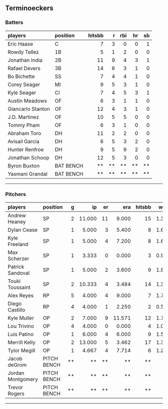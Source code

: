 ## Terminoeckers

### Batters

 
|players           |position  | hitsbb|  r| rbi| hr| sb| 
|:-----------------|:---------|------:|--:|---:|--:|--:| 
|Eric Haase        |C         |      7|  3|   0|  0|  1| 
|Rowdy Tellez      |1B        |      5|  1|   2|  0|  0| 
|Jonathan India    |2B        |     11|  9|   4|  3|  1| 
|Rafael Devers     |3B        |     14|  6|   3|  1|  0| 
|Bo Bichette       |SS        |      7|  4|   4|  1|  0| 
|Corey Seager      |MI        |      9|  5|   3|  1|  0| 
|Kyle Seager       |CI        |      7|  4|   5|  3|  1| 
|Austin Meadows    |OF        |      6|  3|   1|  1|  0| 
|Giancarlo Stanton |OF        |     12|  4|   3|  1|  0| 
|J.D. Martinez     |OF        |     10|  5|   5|  0|  0| 
|Tommy Pham        |OF        |      6|  3|   1|  0|  0| 
|Abraham Toro      |DH        |     11|  2|   2|  0|  0| 
|Avisail Garcia    |DH        |      6|  5|   3|  2|  0| 
|Hunter Renfroe    |DH        |      9|  5|   9|  2|  0| 
|Jonathan Schoop   |DH        |     12|  5|   3|  0|  0| 
|Byron Buxton      |BAT BENCH |     **| **|  **| **| **| 
|Yasmani Grandal   |BAT BENCH |     **| **|  **| **| **| 


* * *

### Pitchers

 
|players           |position    |  g|     ip| er|    era| hitsbb|  whip| so|  w| sv| 
|:-----------------|:-----------|--:|------:|--:|------:|------:|-----:|--:|--:|--:| 
|Andrew Heaney     |SP          |  2| 11.000| 11|  9.000|     15| 1.364| 14|  1|  0| 
|Dylan Cease       |SP          |  1|  5.000|  3|  5.400|      8| 1.600| 10|  1|  0| 
|Kyle Freeland     |SP          |  1|  5.000|  4|  7.200|      8| 1.600|  6|  1|  0| 
|Max Scherzer      |SP          |  1|  3.333|  0|  0.000|      3| 0.900|  6|  0|  0| 
|Patrick Sandoval  |SP          |  1|  5.000|  2|  3.600|      9| 1.800|  4|  0|  0| 
|Touki Toussaint   |SP          |  2| 10.333|  4|  3.484|     14| 1.355|  8|  0|  0| 
|Alex Reyes        |RP          |  5|  4.000|  4|  9.000|      7| 1.750|  6|  0|  3| 
|Diego Castillo    |RP          |  4|  4.000|  1|  2.250|      2| 0.500|  3|  0|  0| 
|Kyle Muller       |OP          |  2|  7.000|  9| 11.571|     12| 1.714|  4|  0|  0| 
|Lou Trivino       |OP          |  4|  4.000|  0|  0.000|      4| 1.000|  2|  1|  2| 
|Luis Patino       |OP          |  1|  6.000|  4|  6.000|      9| 1.500|  7|  0|  0| 
|Merrill Kelly     |OP          |  2| 13.000|  5|  3.462|     17| 1.308|  7|  0|  0| 
|Tylor Megill      |OP          |  1|  4.667|  4|  7.714|      6| 1.286|  5|  0|  0| 
|Jacob deGrom      |PITCH BENCH | **|     **| **|     **|     **|    **| **| **| **| 
|Jordan Montgomery |PITCH BENCH | **|     **| **|     **|     **|    **| **| **| **| 
|Trevor Rogers     |PITCH BENCH | **|     **| **|     **|     **|    **| **| **| **| 


* * *


